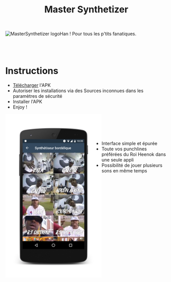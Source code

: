 <h1 align="center">
  Master Synthetizer
</h1>
<br>

<img src="https://github.com/SebastienBenazet/MasterSynthetizer/blob/master/app/src/main/res/mipmap-xhdpi/ic_launcher.png"
 alt="MasterSynthetizer logo" title="Heenok" align="left" /> Han ! Pour tous les p'tits fanatiques.
<br>
<br>
<br>
<br>

# Instructions
- [Télécharger](https://github.com/SebastienBenazet/MasterSynthetizer/releases) l'APK
- Autoriser les installations via des Sources inconnues dans les paramètres de sécurité
- Installer l'APK
- Enjoy !

<img src="https://github.com/SebastienBenazet/MasterSynthetizer/blob/master/HeenokDemo.png"
 alt="MasterSynthetizer Demo" title="HeenokDemo" align="left" width="300" /> 
 <br>
 <br>
 <br>
 <br> 
 - Interface simple et épurée
 - Toute vos punchlines préférées du Roi Heenok dans une seule appli 
 - Possibilité de jouer plusieurs sons en même temps
